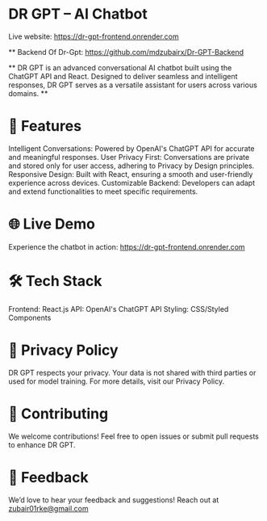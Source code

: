 # DR GPT – AI Chatbot

Live website: https://dr-gpt-frontend.onrender.com  

** Backend Of Dr-Gpt: https://github.com/mdzubairx/Dr-GPT-Backend  

** DR GPT is an advanced conversational AI chatbot built using the ChatGPT API and React. Designed to deliver seamless and intelligent responses, DR GPT serves as a versatile assistant for users across various domains. **

# 🚀 Features
Intelligent Conversations: Powered by OpenAI's ChatGPT API for accurate and meaningful responses.
User Privacy First: Conversations are private and stored only for user access, adhering to Privacy by Design principles.
Responsive Design: Built with React, ensuring a smooth and user-friendly experience across devices.
Customizable Backend: Developers can adapt and extend functionalities to meet specific requirements.

# 🌐 Live Demo
Experience the chatbot in action: https://dr-gpt-frontend.onrender.com

# 🛠️ Tech Stack
Frontend: React.js
API: OpenAI's ChatGPT API
Styling: CSS/Styled Components
# 📜 Privacy Policy
DR GPT respects your privacy. Your data is not shared with third parties or used for model training. For more details, visit our Privacy Policy.

# 🤝 Contributing
We welcome contributions! Feel free to open issues or submit pull requests to enhance DR GPT.

# 📧 Feedback
We’d love to hear your feedback and suggestions! Reach out at zubair01rke@gmail.com
